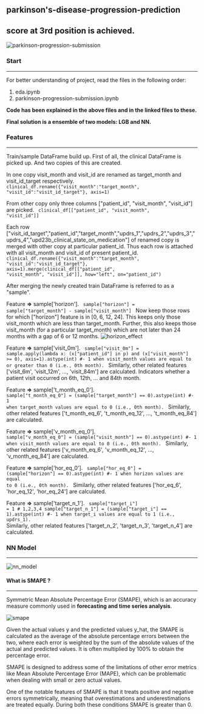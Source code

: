 ## parkinson's-disease-progression-prediction
## score at 3rd position is achieved.
![parkinson-progression-submission](https://github.com/bishnarender/parkinson-disease-progression-prediction/assets/49610834/0636250f-e2b0-4dea-9175-04b79dfd299e)

### Start 
-----
For better understanding of project, read the files in the following order:
1. eda.ipynb 
2. parkinson-progression-submission.ipynb

<b>Code has been explained in the above files and in the linked files to these.</b>

<b>Final solution is a ensemble of two models: LGB and NN.</b>

### Features
-----
Train/sample DataFrame build up.
First of all, the clinical DataFrame is picked up. And two copies of this are created.

In one copy visit_month and visit_id are renamed as target_month and visit_id_target respectively. 
<code>
clinical_df.rename({"visit_month":"target_month", "visit_id":"visit_id_target"}, axis=1)
</code>

From other copy only three columns ["patient_id", "visit_month", "visit_id"] are picked. 
<code>
clinical_df[["patient_id", "visit_month", "visit_id"]]
</code>


Each row ["visit_id_target","patient_id","target_month","updrs_1","updrs_2","updrs_3","updrs_4","upd23b_clinical_state_on_medication"] of renamed copy is merged with other copy at particular patient_id.
Thus each row is attached with all visit_month and visit_id of present patient_id.
<code>
clinical_df.rename({"visit_month":"target_month", "visit_id":"visit_id_target"}, axis=1).merge(clinical_df[["patient_id", "visit_month", "visit_id"]], how="left", on="patient_id")
</code>

​After merging the newly created train DataFrame is referred to as a "sample".

Feature <b>=></b> sample['horizon'].
<code>
sample["horizon"] = sample["target_month"] - sample["visit_month"]
</code>
Now keep those rows for which ["horizon"] feature is in [0, 6, 12, 24]. This keeps only those visit_month which are less than target_month.
Further, this also keeps those visit_month (for a particular target_month) which are not later than 24 months with a gap of 6 or 12 months​.
![horizon_effect](https://github.com/bishnarender/parkinson-disease-progression-prediction/assets/49610834/ebf16e84-6601-47b5-ac57-5ae1acf8a554)

Feature <b>=></b> sample['visit_0m']. 
<code>
sample["visit_0m"] = sample.apply(lambda x: (x["patient_id"] in p) and (x["visit_month"] >= 0), axis=1).astype(int)
#- 1 when visit_month values are equal to or greater than 0 (i.e., 0th month).
</code>
Similarly, other related features ['visit_6m', 'visit_12m', ..., 'visit_84m'] are calculated. Indicators whether a patient visit occurred on 6th, 12th, ... and 84th month.

Feature <b>=></b> sample['t_month_eq_0']. 
<code>
sample["t_month_eq_0"] = (sample["target_month"] == 0).astype(int)
#- 1 when target_month values are equal to 0 (i.e., 0th month).
</code>
Similarly, other related features ['t_month_eq_6', 't_month_eq_12', ..., 't_month_eq_84'] are calculated.

Feature <b>=></b> sample['v_month_eq_0']. 
<code>
sample["v_month_eq_0"] = (sample["visit_month"] == 0).astype(int)
#- 1 when visit_month values are equal to 0 (i.e., 0th month).
</code>
Similarly, other related features ['v_month_eq_6', 'v_month_eq_12', ..., 'v_month_eq_84'] are calculated.

Feature <b>=></b> sample['hor_eq_0']. 
<code>
sample["hor_eq_0"] = (sample["horizon"] == 0).astype(int)
#- 1 when horizon values are equal to 0 (i.e., 0th month).
</code>
Similarly, other related features ['hor_eq_6', 'hor_eq_12', 'hor_eq_24'] are calculated.

Feature <b>=></b> sample['target_n_1']. 
<code>
sample["target_i"] = 1 # 1,2,3,4
sample["target_n_1"] = (sample["target_i"] == 1).astype(int)
#- 1 when target_i values are equal to 1 (i.e., updrs_1).
</code>
Similarly, other related features ['target_n_2', 'target_n_3', 'target_n_4'] are calculated.

### NN Model
-----
![nn_model](https://github.com/bishnarender/parkinson-disease-progression-prediction/assets/49610834/4125854a-71ac-4564-88a7-f871385b753c)

#### What is SMAPE ?
-----
Symmetric Mean Absolute Percentage Error (SMAPE), which is an accuracy measure commonly used in <b>forecasting and time series analysis</b>.

![smape](https://github.com/bishnarender/parkinson-disease-progression-prediction/assets/49610834/18de7a2c-32af-4b20-afc5-6a9d5a72ec74)

Given the actual values y and the predicted values y_hat, the SMAPE is calculated as the average of the absolute percentage errors between the two, where each error is weighted by the sum of the absolute values of the actual and predicted values. It is often multiplied by 100% to obtain the percentage error.

SMAPE is designed to address some of the limitations of other error metrics like Mean Absolute Percentage Error (MAPE), which can be problematic when dealing with small or zero actual values.

One of the notable features of SMAPE is that it treats positive and negative errors symmetrically, meaning that overestimations and underestimations are treated equally. During both these conditions SMAPE is greater than 0.
